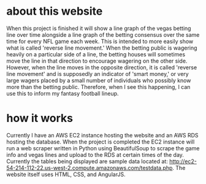 <h1>about this website</h1>

<p>When this project is finished it will show a line graph of the vegas betting line over time alongside a line graph of the betting consensus over the same time for every NFL game each week.  This is intended to more easily show what is called 'reverse line movement.'  When the betting public is wagering heavily on a particular side of a line, the betting houses will sometimes move the line in that direction to encourage wagering on the other side.  However, when the line moves in the opposite direction, it is called 'reverse line movement' and is supposedly an indicator of 'smart money,' or very large wagers placed by a small number of individuals who possibly know more than the betting public.  Therefore, when I see this happening, I can use this to inform my fantasy football lineup.</p>

<h1>how it works</h1>

<p>Currently I have an AWS EC2 instance hosting the website and an AWS RDS hosting the database.  When the project is completed the EC2 instance will run a web scraper written in Python using BeautifulSoup to scrape the game info and vegas lines and upload to the RDS at certain times of the day.  Currently the tables being displayed are sample data located at: <a href="http://ec2-54-214-112-22.us-west-2.compute.amazonaws.com/testdata.php">http://ec2-54-214-112-22.us-west-2.compute.amazonaws.com/testdata.php</a>.  The website itself uses HTML, CSS, and AngularJS.</p>
